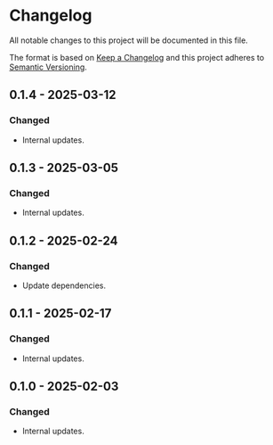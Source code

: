 # Changelog

All notable changes to this project will be documented in this file.

The format is based on [Keep a Changelog](https://keepachangelog.com/en/1.0.0/)
and this project adheres to [Semantic Versioning](https://semver.org/spec/v2.0.0.html).

## 0.1.4 - 2025-03-12
### Changed
- Internal updates.

## 0.1.3 - 2025-03-05
### Changed
- Internal updates.

## 0.1.2 - 2025-02-24
### Changed
- Update dependencies.

## 0.1.1 - 2025-02-17
### Changed
- Internal updates.

## 0.1.0 - 2025-02-03
### Changed
- Internal updates.
